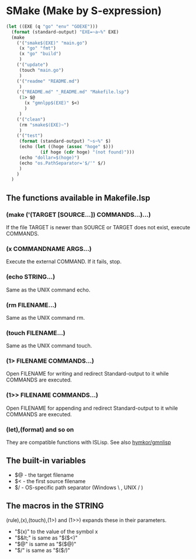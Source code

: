 SMake (Make by S-expression)
============================

```lisp
(let ((EXE (q "go" "env" "GOEXE")))
  (format (standard-output) "EXE=~a~%" EXE)
  (make
    ('("smake$(EXE)" "main.go")
     (x "go" "fmt")
     (x "go" "build")
     )
    ('("update")
     (touch "main.go")
     )
    ('("readme" "README.md")
     )
    ('("README.md" "_README.md" "Makefile.lsp")
     (1> $@
       (x "gmnlpp$(EXE)" $<)
       )
     )
    ('("clean")
     (rm "smake$(EXE)~")
     )
    ('("test")
     (format (standard-output) "~s~%" $)
     (echo (let ((hoge (assoc "hoge" $)))
             (if hoge (cdr hoge) "(not found)")))
     (echo "dollar=$(hoge)")
     (echo "os.PathSeparator='$/'" $/)
     )
    )
  )
```

## The functions available in Makefile.lsp

### (make ('(TARGET [SOURCE...]) COMMANDS...)...)

If the file TARGET is newer than SOURCE or TARGET does not exist, execute COMMANDS.

### (x COMMANDNAME ARGS...)

Execute the external COMMAND. If it fails, stop.

### (echo STRING...)

Same as the UNIX command echo.

### (rm FILENAME...)

Same as the UNIX command rm.

### (touch FILENAME...)

Same as the UNIX command touch.

### (1&gt; FILENAME COMMANDS...)

Open FILENAME for writing and redirect Standard-output to it while COMMANDS are executed.

### (1&gt;&gt; FILENAME COMMANDS...)

Open FILENAME for appending and redirect Standard-output to it while COMMANDS are executed.

### (let),(format) and so on

They are compatible functions with ISLisp. See also [hymkor/gmnlisp](https://github.com/hymkor/gmnlisp)

## The built-in variables

- $@ - the target filename
- $&lt; - the first source filename
- $/ - OS-specific path separator (Windows \ , UNIX / )

## The macros in the STRING

(rule),(x),(touch),(1&gt;) and (1&gt;&gt;) expands these in their parameters.

- "$(x)" to the value of the symbol x
- "$&lt;" is same as "$($&lt;)"
- "$@" is same as "$($@)"
- "$/" is same as "$($/)"
